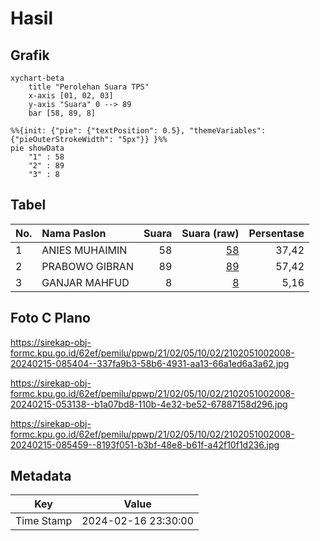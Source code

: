# Hasil

## Grafik

```mermaid
xychart-beta
    title "Perolehan Suara TPS"
    x-axis [01, 02, 03]
    y-axis "Suara" 0 --> 89
    bar [58, 89, 8]
```

```mermaid
%%{init: {"pie": {"textPosition": 0.5}, "themeVariables": {"pieOuterStrokeWidth": "5px"}} }%%
pie showData
    "1" : 58
    "2" : 89
    "3" : 8
```

## Tabel

| No. | Nama Paslon    | Suara | Suara (raw) | Persentase |
|:--- |:-------------- | -----:| -----------:| ----------:|
| 1   | ANIES MUHAIMIN | 58    | [58][p-1]   | 37,42      |
| 2   | PRABOWO GIBRAN | 89    | [89][p-2]   | 57,42      |
| 3   | GANJAR MAHFUD  | 8     | [8][p-3]    | 5,16       |


[p-1]: https://github.com/gigit-pemilu/pemilu-2024-21-kepulauan-riau/blob/main/pilpres/hitung-suara/sub/21-kepulauan-riau/sub/02-karimun/sub/05-tebing/sub/1002-teluk-uma/sub/008-tps/sub/paslon-1.txt
[p-2]: https://github.com/gigit-pemilu/pemilu-2024-21-kepulauan-riau/blob/main/pilpres/hitung-suara/sub/21-kepulauan-riau/sub/02-karimun/sub/05-tebing/sub/1002-teluk-uma/sub/008-tps/sub/paslon-2.txt
[p-3]: https://github.com/gigit-pemilu/pemilu-2024-21-kepulauan-riau/blob/main/pilpres/hitung-suara/sub/21-kepulauan-riau/sub/02-karimun/sub/05-tebing/sub/1002-teluk-uma/sub/008-tps/sub/paslon-3.txt

## Foto C Plano

https://sirekap-obj-formc.kpu.go.id/62ef/pemilu/ppwp/21/02/05/10/02/2102051002008-20240215-085404--337fa9b3-58b6-4931-aa13-66a1ed6a3a62.jpg

https://sirekap-obj-formc.kpu.go.id/62ef/pemilu/ppwp/21/02/05/10/02/2102051002008-20240215-053138--b1a07bd8-110b-4e32-be52-67887158d296.jpg

https://sirekap-obj-formc.kpu.go.id/62ef/pemilu/ppwp/21/02/05/10/02/2102051002008-20240215-085459--8193f051-b3bf-48e8-b61f-a42f10f1d236.jpg


## Metadata

| Key        | Value               |
| ---------- | ------------------- |
| Time Stamp | 2024-02-16 23:30:00 |



